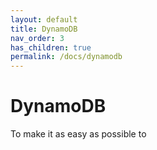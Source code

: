 ```yaml
---
layout: default
title: DynamoDB
nav_order: 3
has_children: true
permalink: /docs/dynamodb
---
```


# DynamoDB

To make it as easy as possible to 